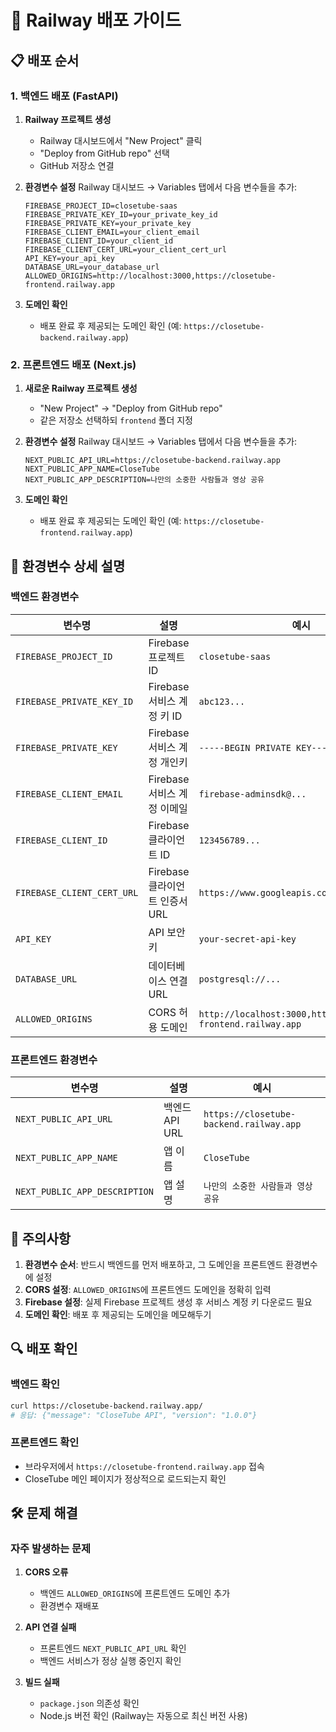 # 🚀 Railway 배포 가이드

## 📋 배포 순서

### 1. 백엔드 배포 (FastAPI)

1. **Railway 프로젝트 생성**
   - Railway 대시보드에서 "New Project" 클릭
   - "Deploy from GitHub repo" 선택
   - GitHub 저장소 연결

2. **환경변수 설정**
   Railway 대시보드 → Variables 탭에서 다음 변수들을 추가:

   ```
   FIREBASE_PROJECT_ID=closetube-saas
   FIREBASE_PRIVATE_KEY_ID=your_private_key_id
   FIREBASE_PRIVATE_KEY=your_private_key
   FIREBASE_CLIENT_EMAIL=your_client_email
   FIREBASE_CLIENT_ID=your_client_id
   FIREBASE_CLIENT_CERT_URL=your_client_cert_url
   API_KEY=your_api_key
   DATABASE_URL=your_database_url
   ALLOWED_ORIGINS=http://localhost:3000,https://closetube-frontend.railway.app
   ```

3. **도메인 확인**
   - 배포 완료 후 제공되는 도메인 확인 (예: `https://closetube-backend.railway.app`)

### 2. 프론트엔드 배포 (Next.js)

1. **새로운 Railway 프로젝트 생성**
   - "New Project" → "Deploy from GitHub repo"
   - 같은 저장소 선택하되 `frontend` 폴더 지정

2. **환경변수 설정**
   Railway 대시보드 → Variables 탭에서 다음 변수들을 추가:

   ```
   NEXT_PUBLIC_API_URL=https://closetube-backend.railway.app
   NEXT_PUBLIC_APP_NAME=CloseTube
   NEXT_PUBLIC_APP_DESCRIPTION=나만의 소중한 사람들과 영상 공유
   ```

3. **도메인 확인**
   - 배포 완료 후 제공되는 도메인 확인 (예: `https://closetube-frontend.railway.app`)

## 🔧 환경변수 상세 설명

### 백엔드 환경변수

| 변수명 | 설명 | 예시 |
|--------|------|------|
| `FIREBASE_PROJECT_ID` | Firebase 프로젝트 ID | `closetube-saas` |
| `FIREBASE_PRIVATE_KEY_ID` | Firebase 서비스 계정 키 ID | `abc123...` |
| `FIREBASE_PRIVATE_KEY` | Firebase 서비스 계정 개인키 | `-----BEGIN PRIVATE KEY-----...` |
| `FIREBASE_CLIENT_EMAIL` | Firebase 서비스 계정 이메일 | `firebase-adminsdk@...` |
| `FIREBASE_CLIENT_ID` | Firebase 클라이언트 ID | `123456789...` |
| `FIREBASE_CLIENT_CERT_URL` | Firebase 클라이언트 인증서 URL | `https://www.googleapis.com/...` |
| `API_KEY` | API 보안 키 | `your-secret-api-key` |
| `DATABASE_URL` | 데이터베이스 연결 URL | `postgresql://...` |
| `ALLOWED_ORIGINS` | CORS 허용 도메인 | `http://localhost:3000,https://closetube-frontend.railway.app` |

### 프론트엔드 환경변수

| 변수명 | 설명 | 예시 |
|--------|------|------|
| `NEXT_PUBLIC_API_URL` | 백엔드 API URL | `https://closetube-backend.railway.app` |
| `NEXT_PUBLIC_APP_NAME` | 앱 이름 | `CloseTube` |
| `NEXT_PUBLIC_APP_DESCRIPTION` | 앱 설명 | `나만의 소중한 사람들과 영상 공유` |

## 🚨 주의사항

1. **환경변수 순서**: 반드시 백엔드를 먼저 배포하고, 그 도메인을 프론트엔드 환경변수에 설정
2. **CORS 설정**: `ALLOWED_ORIGINS`에 프론트엔드 도메인을 정확히 입력
3. **Firebase 설정**: 실제 Firebase 프로젝트 생성 후 서비스 계정 키 다운로드 필요
4. **도메인 확인**: 배포 후 제공되는 도메인을 메모해두기

## 🔍 배포 확인

### 백엔드 확인
```bash
curl https://closetube-backend.railway.app/
# 응답: {"message": "CloseTube API", "version": "1.0.0"}
```

### 프론트엔드 확인
- 브라우저에서 `https://closetube-frontend.railway.app` 접속
- CloseTube 메인 페이지가 정상적으로 로드되는지 확인

## 🛠️ 문제 해결

### 자주 발생하는 문제

1. **CORS 오류**
   - 백엔드 `ALLOWED_ORIGINS`에 프론트엔드 도메인 추가
   - 환경변수 재배포

2. **API 연결 실패**
   - 프론트엔드 `NEXT_PUBLIC_API_URL` 확인
   - 백엔드 서비스가 정상 실행 중인지 확인

3. **빌드 실패**
   - `package.json` 의존성 확인
   - Node.js 버전 확인 (Railway는 자동으로 최신 버전 사용) 